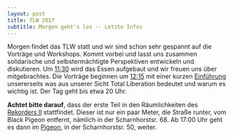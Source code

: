 ```yaml
---
layout: post
title: TLW 2017
subtitle: Morgen geht's los -- Letzte Infos
---
```


Morgen findet das TLW statt und wir sind schon sehr gespannt auf die Vorträge und Workshops. Kommt vorbei und lasst uns zusammen solidarische und selbstermächtigte Perspektiven entwickeln und diskutieren. Um [11:30](events/tlw2017/programm/) wird das Essen aufgebaut und wir freuen uns über mitgebrachtes. Die Vorträge beginnen um [12:15](events/tlw2017/programm/) mit einer kurzen [Einführung](events/tlw2017/programm/intro/) unsererseits was aus unserer Sicht Total Liberation bedeutet und warum es wichtig ist. Der Tag geht bis etwa 20 Uhr.

**Achtet bitte darauf**, dass der erste Teil in den Räumlichkeiten des [Rekorders II](http://rekorder.org/Kontakt/) stattfindet. Dieser ist nur ein paar Meter, die Straße runter, vom Black Pigeon entfernt, nämlich in der Scharnhorstsr. 68. Ab 17:00 Uhr geht es dann im [Pigeon](http://blackpigeon.blogsport.eu/2017/08/31/diesen-samstag-im-black-pigeon-total-liberation-weekend-austellung-zu-utopien-vom-packpapierverlag-und-hendrik-mueller-foto-aktion/), in der Scharnhorstsr. 50, weiter.
